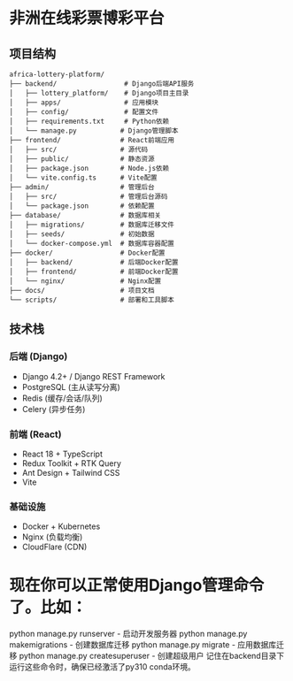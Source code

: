 # 非洲在线彩票博彩平台

## 项目结构

```
africa-lottery-platform/
├── backend/                 # Django后端API服务
│   ├── lottery_platform/    # Django项目主目录
│   ├── apps/                # 应用模块
│   ├── config/              # 配置文件
│   ├── requirements.txt     # Python依赖
│   └── manage.py           # Django管理脚本
├── frontend/               # React前端应用
│   ├── src/                # 源代码
│   ├── public/             # 静态资源
│   ├── package.json        # Node.js依赖
│   └── vite.config.ts      # Vite配置
├── admin/                  # 管理后台
│   ├── src/                # 管理后台源码
│   └── package.json        # 依赖配置
├── database/               # 数据库相关
│   ├── migrations/         # 数据库迁移文件
│   ├── seeds/              # 初始数据
│   └── docker-compose.yml  # 数据库容器配置
├── docker/                 # Docker配置
│   ├── backend/            # 后端Docker配置
│   ├── frontend/           # 前端Docker配置
│   └── nginx/              # Nginx配置
├── docs/                   # 项目文档
└── scripts/                # 部署和工具脚本
```

## 技术栈

### 后端 (Django)
- Django 4.2+ / Django REST Framework
- PostgreSQL (主从读写分离)
- Redis (缓存/会话/队列)
- Celery (异步任务)

### 前端 (React)
- React 18 + TypeScript
- Redux Toolkit + RTK Query
- Ant Design + Tailwind CSS
- Vite

### 基础设施
- Docker + Kubernetes
- Nginx (负载均衡)
- CloudFlare (CDN)


# 现在你可以正常使用Django管理命令了。比如：

python manage.py runserver - 启动开发服务器
python manage.py makemigrations - 创建数据库迁移
python manage.py migrate - 应用数据库迁移
python manage.py createsuperuser - 创建超级用户
记住在backend目录下运行这些命令时，确保已经激活了py310 conda环境。
